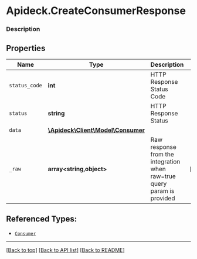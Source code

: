 # Apideck.CreateConsumerResponse

### Description

## Properties
Name | Type | Description | Notes
------------ | ------------- | ------------- | -------------
`status_code` | **int** | HTTP Response Status Code | 
`status` | **string** | HTTP Response Status | 
`data` | [**\Apideck\Client\Model\Consumer**](Consumer.md) |  | 
`_raw` | **array&lt;string,object&gt;** | Raw response from the integration when raw=true query param is provided | [optional] 





## Referenced Types:


* [`Consumer`](Consumer.md)


---

[[Back to top]](#) [[Back to API list]](../../../../README.md#documentation-for-api-endpoints) [[Back to README]](../../../../README.md)


